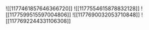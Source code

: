 ![[1177461857646366720]]
![[1177554615878832128]]
![[1177599515597004806]]
![[1177690032053710848]]
![[1177692244331106308]]
